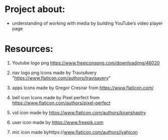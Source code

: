 # Project about:

- understanding of working with media by building YouTube’s video player page 

# Resources:

1. Youtube logo png https://www.freeiconspng.com/downloadimg/46020

2. nav logo png Icons made by TravisAvery "https://www.flaticon.com/authors/travisavery"

3. apps Icons made by Gregor Cresnar from https://www.flaticon.com/

4. bell icon Icons made by Pixel perfect from https://www.flaticon.com/authors/pixel-perfect

5. vid icon made by https://www.flaticon.com/authors/kiranshastry

6. user icon  made by https://www.freepik.com

7. mic icon  made byhttps://www.flaticon.com/authors/iyahicon

